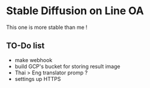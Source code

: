 # Stable Diffusion on Line OA

  This one is more stable than me !

## TO-Do list

- make webhook
- build GCP's bucket for storing result image
- Thai > Eng translator promp ?
- settings up HTTPS 